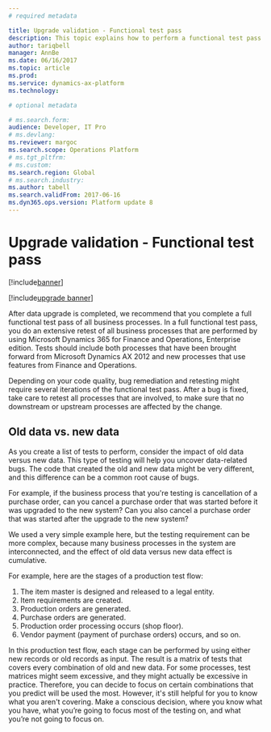 ```yaml
---
# required metadata

title: Upgrade validation - Functional test pass
description: This topic explains how to perform a functional test pass to validate an upgraded Dynamics 365 for Finance and Operations, Enterprise edition, environment. 
author: tariqbell
manager: AnnBe
ms.date: 06/16/2017
ms.topic: article
ms.prod: 
ms.service: dynamics-ax-platform
ms.technology: 

# optional metadata

# ms.search.form: 
audience: Developer, IT Pro
# ms.devlang: 
ms.reviewer: margoc
ms.search.scope: Operations Platform
# ms.tgt_pltfrm: 
# ms.custom: 
ms.search.region: Global
# ms.search.industry: 
ms.author: tabell
ms.search.validFrom: 2017-06-16
ms.dyn365.ops.version: Platform update 8
---
```


# Upgrade validation - Functional test pass

[!include[banner](../includes/banner.md)]

[!include[upgrade banner](../includes/upgrade-banner.md)]

After data upgrade is completed, we recommend that you complete a full functional test pass of all business processes. In a full functional test pass, you do an extensive retest of all business processes that are performed by using Microsoft Dynamics 365 for Finance and Operations, Enterprise edition. Tests should include both processes that have been brought forward from Microsoft Dynamics AX 2012 and new processes that use features from Finance and Operations.

Depending on your code quality, bug remediation and retesting might require several iterations of the functional test pass. After a bug is fixed, take care to retest all  processes that are involved, to make sure that no downstream or upstream processes are affected by the change.

## Old data vs. new data

As you create a list of tests to perform, consider the impact of old data versus new data. This type of testing will help you uncover data-related bugs. The code that created the old and new data might be very different, and this difference can be a common root cause of bugs.

For example, if the business process that you're testing is cancellation of a purchase order, can you cancel a purchase order that was started before it was upgraded to the new system? Can you also cancel a purchase order that was started after the upgrade to the new system? 

We used a very simple example here, but the testing requirement can be more complex, because many business processes in the system are interconnected, and the effect of old data versus new data effect is cumulative.

For example, here are the stages of a production test flow:

1. The item master is designed and released to a legal entity.
2. Item requirements are created.
3. Production orders are generated.
4. Purchase orders are generated.
5. Production order processing  occurs (shop floor).
6. Vendor payment (payment of purchase orders) occurs, and so on.

In this production test flow, each stage can be performed by using either new records or old records as input. The result is a matrix of tests that covers every combination of old and new data. For some processes, test matrices might seem excessive, and they might actually be excessive in practice. Therefore, you can decide to focus on certain combinations that you predict will be used the most. However, it's still helpful for you to know what you aren't covering. Make a conscious decision, where you know what you have, what you’re going to focus most of the testing on, and what you’re not going to focus on.

